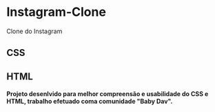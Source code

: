 # Instagram-Clone

Clone do Instagram 

## CSS 
## HTML

#### Projeto desenlvido para melhor compreensão e usabilidade do CSS e HTML, trabalho efetuado coma comunidade "Baby Dav".
